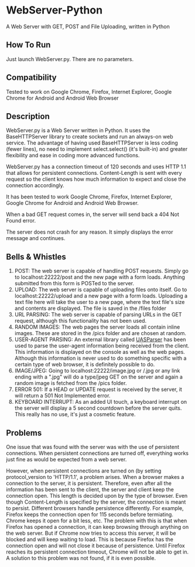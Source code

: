 WebServer-Python
================

A Web Server with GET, POST and File Uploading, written in Python


How To Run
----------

Just launch WebServer.py. There are no parameters.


Compatibility
-------------

Tested to work on Google Chrome, Firefox, Internet Explorer, Google Chrome for Android and Android Web Browser


Description
-----------

WebServer.py is a Web Server written in Python. It uses the BaseHTTPServer library to create sockets and run an always-on web service. The advantage of having used BaseHTTPServer is less coding (fewer lines), no need to implement select.select() (it's built-in) and greater flexibility and ease in coding more advanced functions.

WebServer.py has a connection timeout of 120 seconds and uses HTTP 1.1 that allows for persistent connections. Content-Length is sent with every request so the client knows how much information to expect and close the connection accordingly.

It has been tested to work Google Chrome, Firefox, Internet Explorer, Google Chrome for Android and Android Web Browser.

When a bad GET request comes in, the server will send back a 404 Not Found error.

The server does not crash for any reason. It simply displays the error message and continues.


Bells & Whistles
------------------

1. POST: The web server is capable of handling POST requests. Simply go to localhost:22222/post and the new page with a form loads. Anything submitted from this form is POSTed to the server.
2. UPLOAD: The web server is capable of uploading files onto itself. Go to localhost:22222/upload and a new page with a form loads. Uploading a text file here will take the user to a new page, where the text file's size and contents are displayed. The file is saved in the /files folder
3. URL PARSING: The web server is capable of parsing URLs in the GET request, although this functionality has not been used.
4. RANDOM IMAGES: The web pages the server loads all contain inline images. These are stored in the /pics folder and are chosen at random.
5. USER-AGENT PARSING: An external library called [UASParser](http://user-agent-string.info/download/UASparser-for-Python) has been used to parse the user-agent information being received from the client. This information is displayed on the console as well as the web pages. Although this information is never used to do something specific with a certain type of web browser, it is definitely possible to do.
6. IMAGE/JPEG: Going to localhost:22222/image.jpg or /.jpg or any link ending with a ".jpg" will do a type/jpeg GET on the server and again a random image is fetched from the /pics folder.
7. ERROR 501: If a HEAD or UPDATE request is received by the server, it will return a 501 Not Implemented error.
8. KEYBOARD INTERRUPT: As an added UI touch, a keyboard interrupt on the server will display a 5 second countdown before the server quits. This really has no use, it's just a cosmetic feature.


Problems
--------

One issue that was found with the server was with the use of persistent connections. When persistent connections are turned off, everything works just fine as would be expected from a web server.

However, when persistent connections are turned on (by setting protocol_version to 'HTTP/1.1', a problem arises. When a browser makes a connection to the server, it is persistent. Therefore, even after all the information has been sent to the client, the server and client keep the connection open. This length is decided upon by the type of browser. Even though Content-Length is specified by the server, the connection is meant to persist. Different browsers handle persistence differently. For example, Firefox keeps the connection open for 115 seconds before termiating. Chrome keeps it open for a bit less, etc. The problem with this is that when Firefox has opened a connection, it can keep browsing through anything on the web server. But if Chrome now tries to access this server, it will be blocked and will keep waiting to load. This is because Firefox has the connection open and will not close it because of persistence. Until Firefox reaches its persistent connection timeout, Chrome will not be able to get in. A solution to this problem was not found, if it is even possible.
